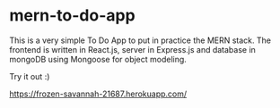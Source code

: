 # mern-to-do-app

This is a very simple To Do App to put in practice the MERN stack. The frontend is written in React.js, server in Express.js and database in mongoDB using Mongoose for object modeling.

Try it out :)

https://frozen-savannah-21687.herokuapp.com/
